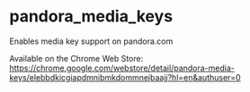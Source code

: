 # pandora_media_keys
Enables media key support on pandora.com

Available on the Chrome Web Store:
https://chrome.google.com/webstore/detail/pandora-media-keys/elebbdkicgiapdmnibmkdommnejbaajj?hl=en&authuser=0

